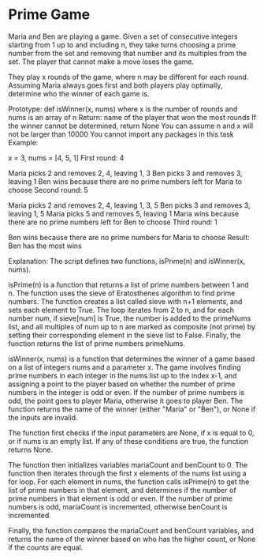 # Prime Game
Maria and Ben are playing a game. Given a set of consecutive integers starting from 1 up to and including n, they take turns choosing a prime number from the set and removing that number and its multiples from the set. The player that cannot make a move loses the game.

They play x rounds of the game, where n may be different for each round. Assuming Maria always goes first and both players play optimally, determine who the winner of each game is.

Prototype: def isWinner(x, nums)
where x is the number of rounds and nums is an array of n
Return: name of the player that won the most rounds
If the winner cannot be determined, return None
You can assume n and x will not be larger than 10000
You cannot import any packages in this task
Example:

x = 3, nums = [4, 5, 1]
First round: 4

Maria picks 2 and removes 2, 4, leaving 1, 3
Ben picks 3 and removes 3, leaving 1
Ben wins because there are no prime numbers left for Maria to choose
Second round: 5

Maria picks 2 and removes 2, 4, leaving 1, 3, 5
Ben picks 3 and removes 3, leaving 1, 5
Maria picks 5 and removes 5, leaving 1
Maria wins because there are no prime numbers left for Ben to choose
Third round: 1

Ben wins because there are no prime numbers for Maria to choose
Result: Ben has the most wins

Explanation:
The script defines two functions, isPrime(n) and isWinner(x, nums).

isPrime(n) is a function that returns a list of prime numbers between 1 and n. The function uses the sieve of Eratosthenes algorithm to find prime numbers. The function creates a list called sieve with n+1 elements, and sets each element to True. The loop iterates from 2 to n, and for each number num, if sieve[num] is True, the number is added to the primeNums list, and all multiples of num up to n are marked as composite (not prime) by setting their corresponding element in the sieve list to False. Finally, the function returns the list of prime numbers primeNums.

isWinner(x, nums) is a function that determines the winner of a game based on a list of integers nums and a parameter x. The game involves finding prime numbers in each integer in the nums list up to the index x-1, and assigning a point to the player based on whether the number of prime numbers in the integer is odd or even. If the number of prime numbers is odd, the point goes to player Maria, otherwise it goes to player Ben. The function returns the name of the winner (either "Maria" or "Ben"), or None if the inputs are invalid.

The function first checks if the input parameters are None, if x is equal to 0, or if nums is an empty list. If any of these conditions are true, the function returns None.

The function then initializes variables mariaCount and benCount to 0. The function then iterates through the first x elements of the nums list using a for loop. For each element in nums, the function calls isPrime(n) to get the list of prime numbers in that element, and determines if the number of prime numbers in that element is odd or even. If the number of prime numbers is odd, mariaCount is incremented, otherwise benCount is incremented.

Finally, the function compares the mariaCount and benCount variables, and returns the name of the winner based on who has the higher count, or None if the counts are equal.
